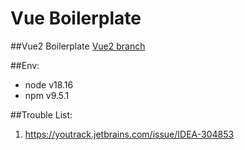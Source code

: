# Vue Boilerplate

##Vue2 Boilerplate
[Vue2 branch](https://github.com/Termonna/vueBoilerplate/tree/vue2-boilerplate)

##Env:
- node v18.16
- npm v9.5.1

##Trouble List:
1. https://youtrack.jetbrains.com/issue/IDEA-304853 

